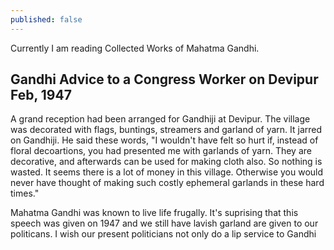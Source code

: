 ```yaml
---
published: false
---
```


Currently I am reading Collected Works of Mahatma Gandhi. 
## Gandhi Advice to a Congress Worker on Devipur Feb, 1947

A grand reception had been arranged for Gandhiji at Devipur. The village was decorated with flags, buntings, streamers and garland of yarn. It jarred on Gandhiji. He said these words, "I wouldn't have felt so hurt if, instead of floral decoartions, you had presented me with garlands of yarn. They are decorative, and afterwards can be used for making cloth also. So nothing is wasted. It seems there is a lot of money in this village. Otherwise you would never have thought of making such costly ephemeral garlands in these hard times."

Mahatma Gandhi was known to live life frugally. It's suprising that this speech was given on 1947 and we still have lavish garland are given to our politicans. I wish our present politicians not only do a lip service to Gandhi 